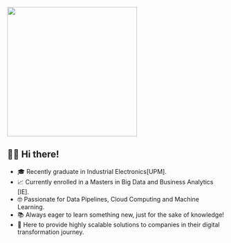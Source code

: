 <img width="300" style="float:center" 
     src="https://i.imgur.com/6mYs6QG.png" />


## 👋🏼 Hi there!

* 🎓 Recently graduate in Industrial Electronics[UPM]. 
* 📈 Currently enrolled in a Masters in Big Data and Business Analytics [IE].
* 🤓 Passionate for Data Pipelines, Cloud Computing and Machine Learning.
* 📚 Always eager to learn something new, just for the sake of knowledge!
* 💭 Here to provide highly scalable solutions to companies in their digital transformation journey.

